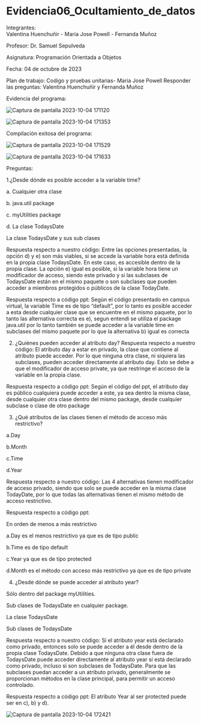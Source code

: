 # Evidencia06_Ocultamiento_de_datos


Integrantes:  
Valentina Huenchuñir -
Maria Jose Powell - 
Fernanda Muñoz

Profesor:
Dr. Samuel Sepulveda

Asignatura:
Programación Orientada a Objetos


Fecha:
04 de octubre de 2023


Plan de trabajo: 
Codigo y pruebas unitarias- Maria Jose Powell
Responder las preguntas: Valentina Huenchuñir y Fernanda Muñoz

Evidencia del programa:


![Captura de pantalla 2023-10-04 171120](https://github.com/FernaMunoz/Evidencia06_Ocultamiento_de_datos/assets/142464144/4b4577db-50fd-4c4c-ad83-0ba04d37da57)



![Captura de pantalla 2023-10-04 171353](https://github.com/FernaMunoz/Evidencia06_Ocultamiento_de_datos/assets/142464144/debf7d53-edda-415a-8c1c-120a6c4c4c5b)


Compilación exitosa del programa:


![Captura de pantalla 2023-10-04 171529](https://github.com/FernaMunoz/Evidencia06_Ocultamiento_de_datos/assets/142464144/116b4df2-f012-48f2-bfae-65c72ef30dad)


![Captura de pantalla 2023-10-04 171633](https://github.com/FernaMunoz/Evidencia06_Ocultamiento_de_datos/assets/142464144/4ec08cb4-867f-49fc-9569-645c090a2110)



Preguntas:

1.¿Desde dónde es posible acceder a la variable time?
   
a. Cualquier otra clase

b. java.util package 

c. myUtilities package

d. La clase TodaysDate 

La clase TodaysDate y sus sub clases

Respuesta respecto a nuestro código: 
Entre las opciones presentadas, la opción d) y e) son más viables, si se accede la variable hora está definida en la propia clase TodaysDate. En este caso, es accesible dentro de la propia clase.
La opción e) igual es posible, si la variable hora tiene un modificador de acceso, siendo este privado y si las subclases de TodaysDate están en el mismo paquete o son subclases que pueden acceder a miembros protegidos o públicos de la clase TodayDate.

Respuesta respecto a código ppt: 
Según el código presentado en campus virtual,  la variable Time es de tipo “default”, por lo tanto es posible acceder a esta desde cualquier clase que se encuentre en el mismo paquete, por lo tanto las alternativa correcta es e), segun entendi se utiliza el package java.util por lo tanto también se puede acceder a la variable time en subclases del mismo paquete por lo que la alternativa b) igual es correcta


2. ¿Quiénes pueden acceder al atributo day?
Respuesta respecto a nuestro código:
El atributo day a estar en privado, la clase que contiene al atributo puede acceder. 
Por lo que ninguna otra clase, ni siquiera las subclases, pueden acceder directamente al atributo day. Esto se debe a que el modificador de acceso private, ya que restringe el acceso de la variable en la propia clase.

Respuesta respecto a código ppt: 
Según el código del ppt, el atributo day es público cualquiera puede acceder a este, ya sea dentro la misma clase, desde cualquier otra clase dentro del mismo package, desde cualquier subclase o clase de otro package


3. ¿Qué atributos de las clases tienen el método de acceso más restrictivo?
   
a.Day 

b.Month  

c.Time 

d.Year

Respuesta respecto a nuestro código: 
Las 4 alternativas tienen modificador de acceso privado, siendo que solo se puede acceder en la misma clase TodayDate, por lo que todas las alternativas tienen el mismo método de acceso restrictivo.

Respuesta respecto a código ppt: 

En orden de menos a más restrictivo

a.Day es el menos restrictivo ya que es de tipo public

b.Time es de tipo default 

c.Year ya que es de tipo protected

d.Month es el método con acceso más restrictivo ya que es de tipo private


4. ¿Desde dónde se puede acceder al atributo year?
   
Sólo dentro del package myUtilities. 

Sub clases de TodaysDate en cualquier package. 

La clase TodaysDate 

Sub clases de TodaysDate

Respuesta respecto a nuestro código: 
Si el atributo year está declarado como privado, entonces solo se puede acceder a él desde dentro de la propia clase TodaysDate. Debido a que ninguna otra clase fuera de TodaysDate puede acceder directamente al atributo year sí está declarado como privado, incluso si son subclases de TodaysDate. Para que las subclases puedan acceder a un atributo privado, generalmente se proporcionan métodos en la clase principal, para permitir un acceso controlado.

Respuesta respecto a código ppt: 
El atributo Year al ser protected puede ser en c),  b) y d).  


![Captura de pantalla 2023-10-04 172421](https://github.com/FernaMunoz/Evidencia06_Ocultamiento_de_datos/assets/142464144/39a3da31-dcdb-4f36-87b9-7754eaeb75de)


